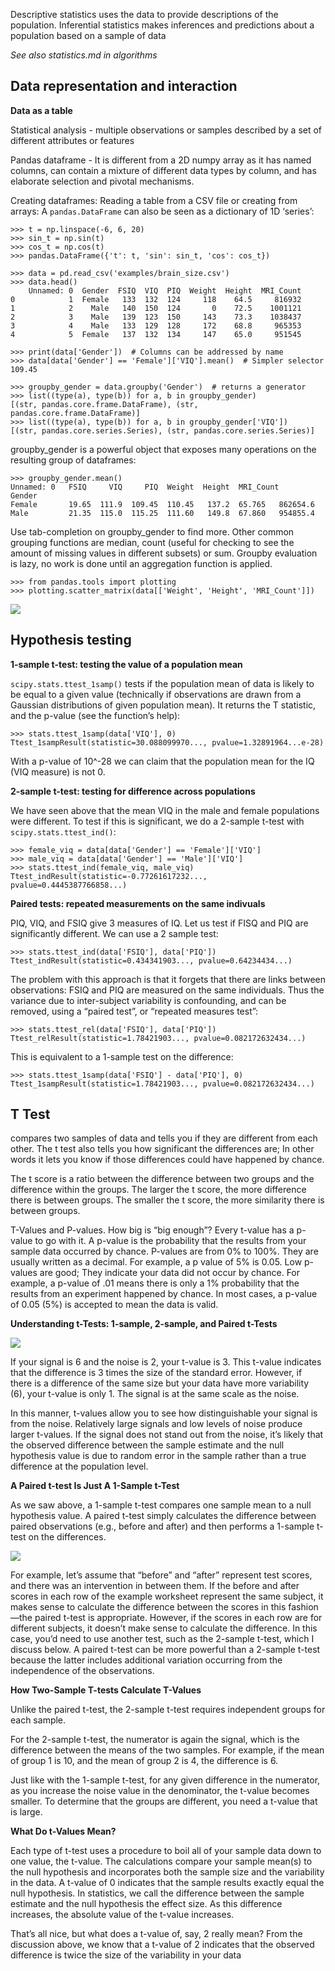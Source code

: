 Descriptive statistics uses the data to provide descriptions of the population. Inferential statistics makes inferences and predictions about a population based on a sample of data

*See also statistics.md in algorithms*

Data representation and interaction
-----------------------------------

**Data as a table**

Statistical analysis - multiple observations or samples described by a set of different attributes or features

Pandas dataframe - It is different from a 2D numpy array as it has named columns, can contain a mixture of different data types by column, and has elaborate selection and pivotal mechanisms.

Creating dataframes: Reading a table from a CSV file or creating from arrays: A `pandas.DataFrame` can also be seen as a dictionary of 1D ‘series’:

    >>> t = np.linspace(-6, 6, 20)
    >>> sin_t = np.sin(t)
    >>> cos_t = np.cos(t)
    >>> pandas.DataFrame({'t': t, 'sin': sin_t, 'cos': cos_t})

    >>> data = pd.read_csv('examples/brain_size.csv')
    >>> data.head()
        Unnamed: 0  Gender  FSIQ  VIQ  PIQ  Weight  Height  MRI_Count
    0            1  Female   133  132  124     118    64.5     816932
    1            2    Male   140  150  124       0    72.5    1001121
    2            3    Male   139  123  150     143    73.3    1038437
    3            4    Male   133  129  128     172    68.8     965353
    4            5  Female   137  132  134     147    65.0     951545

    >>> print(data['Gender'])  # Columns can be addressed by name
    >>> data[data['Gender'] == 'Female']['VIQ'].mean()  # Simpler selector
    109.45

    >>> groupby_gender = data.groupby('Gender')  # returns a generator
    >>> list((type(a), type(b)) for a, b in groupby_gender)
    [(str, pandas.core.frame.DataFrame), (str, pandas.core.frame.DataFrame)]
    >>> list((type(a), type(b)) for a, b in groupby_gender['VIQ'])
    [(str, pandas.core.series.Series), (str, pandas.core.series.Series)]

groupby_gender is a powerful object that exposes many operations on the resulting group of dataframes:

    >>> groupby_gender.mean()
    Unnamed: 0   FSIQ     VIQ     PIQ  Weight  Height  MRI_Count
    Gender
    Female       19.65  111.9  109.45  110.45   137.2  65.765   862654.6
    Male         21.35  115.0  115.25  111.60   149.8  67.860   954855.4

Use tab-completion on groupby_gender to find more. Other common grouping functions are median, count (useful for checking to see the amount of missing values in different subsets) or sum. Groupby evaluation is lazy, no work is done until an aggregation function is applied.

    >>> from pandas.tools import plotting
    >>> plotting.scatter_matrix(data[['Weight', 'Height', 'MRI_Count']])

![](../images/pd_plot.png)

Hypothesis testing
------------------

**1-sample t-test: testing the value of a population mean**

`scipy.stats.ttest_1samp()` tests if the population mean of data is likely to be equal to a given value (technically if observations are drawn from a Gaussian distributions of given population mean). It returns the T statistic, and the p-value (see the function’s help):

    >>> stats.ttest_1samp(data['VIQ'], 0)
    Ttest_1sampResult(statistic=30.088099970..., pvalue=1.32891964...e-28)

With a p-value of 10^-28 we can claim that the population mean for the IQ (VIQ measure) is not 0.

**2-sample t-test: testing for difference across populations**

We have seen above that the mean VIQ in the male and female populations were different. To test if this is significant, we do a 2-sample t-test with `scipy.stats.ttest_ind()`:

    >>> female_viq = data[data['Gender'] == 'Female']['VIQ']
    >>> male_viq = data[data['Gender'] == 'Male']['VIQ']
    >>> stats.ttest_ind(female_viq, male_viq)
    Ttest_indResult(statistic=-0.77261617232..., pvalue=0.4445387766858...)

**Paired tests: repeated measurements on the same indivuals**

PIQ, VIQ, and FSIQ give 3 measures of IQ. Let us test if FISQ and PIQ are significantly different. We can use a 2 sample test:

    >>> stats.ttest_ind(data['FSIQ'], data['PIQ'])
    Ttest_indResult(statistic=0.434341903..., pvalue=0.64234434...)

The problem with this approach is that it forgets that there are links between observations: FSIQ and PIQ are measured on the same individuals. Thus the variance due to inter-subject variability is confounding, and can be removed, using a “paired test”, or “repeated measures test”:

    >>> stats.ttest_rel(data['FSIQ'], data['PIQ'])
    Ttest_relResult(statistic=1.78421903..., pvalue=0.082172632434...)

This is equivalent to a 1-sample test on the difference:

    >>> stats.ttest_1samp(data['FSIQ'] - data['PIQ'], 0)
    Ttest_1sampResult(statistic=1.78421903..., pvalue=0.082172632434...)

T Test
------
compares two samples of data and tells you if they are different from each other. The t test also tells you how significant the differences are; In other words it lets you know if those differences could have happened by chance.

The t score is a ratio between the difference between two groups and the difference within the groups.
The larger the t score, the more difference there is between groups. The smaller the t score, the more similarity there is between groups.

T-Values and P-values.
How big is “big enough”? Every t-value has a p-value to go with it. A p-value is the probability that the results from your sample data occurred by chance. P-values are from 0% to 100%. They are usually written as a decimal. For example, a p value of 5% is 0.05. Low p-values are good; They indicate your data did not occur by chance. For example, a p-value of .01 means there is only a 1% probability that the results from an experiment happened by chance. In most cases, a p-value of 0.05 (5%) is accepted to mean the data is valid.

**Understanding t-Tests: 1-sample, 2-sample, and Paired t-Tests**

![](../images/t-test.png)

If your signal is 6 and the noise is 2, your t-value is 3. This t-value indicates that the difference is 3 times the size of the standard error. However, if there is a difference of the same size but your data have more variability (6), your t-value is only 1. The signal is at the same scale as the noise.

In this manner, t-values allow you to see how distinguishable your signal is from the noise. Relatively large signals and low levels of noise produce larger t-values. If the signal does not stand out from the noise, it’s likely that the observed difference between the sample estimate and the null hypothesis value is due to random error in the sample rather than a true difference at the population level.

**A Paired t-test Is Just A 1-Sample t-Test**

As we saw above, a 1-sample t-test compares one sample mean to a null hypothesis value. A paired t-test simply calculates the difference between paired observations (e.g., before and after) and then performs a 1-sample t-test on the differences.

![](../images/t-test2.png)

For example, let’s assume that “before” and “after” represent test scores, and there was an intervention in between them. If the before and after scores in each row of the example worksheet represent the same subject, it makes sense to calculate the difference between the scores in this fashion—the paired t-test is appropriate. However, if the scores in each row are for different subjects, it doesn’t make sense to calculate the difference. In this case, you’d need to use another test, such as the 2-sample t-test, which I discuss below.
A paired t-test can be more powerful than a 2-sample t-test because the latter includes additional variation occurring from the independence of the observations.

**How Two-Sample T-tests Calculate T-Values**

Unlike the paired t-test, the 2-sample t-test requires independent groups for each sample.

For the 2-sample t-test, the numerator is again the signal, which is the difference between the means of the two samples. For example, if the mean of group 1 is 10, and the mean of group 2 is 4, the difference is 6.

Just like with the 1-sample t-test, for any given difference in the numerator, as you increase the noise value in the denominator, the t-value becomes smaller. To determine that the groups are different, you need a t-value that is large.

**What Do t-Values Mean?**

Each type of t-test uses a procedure to boil all of your sample data down to one value, the t-value. The calculations compare your sample mean(s) to the null hypothesis and incorporates both the sample size and the variability in the data. A t-value of 0 indicates that the sample results exactly equal the null hypothesis. In statistics, we call the difference between the sample estimate and the null hypothesis the effect size. As this difference increases, the absolute value of the t-value increases.

That’s all nice, but what does a t-value of, say, 2 really mean? From the discussion above, we know that a t-value of 2 indicates that the observed difference is twice the size of the variability in your data
